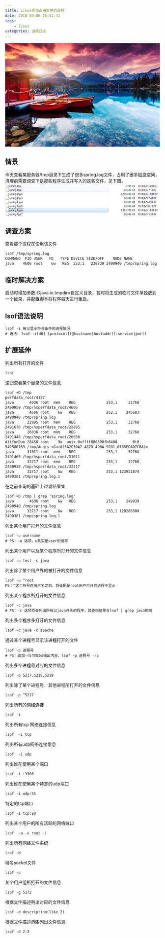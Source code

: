 ```yaml
---
title: Linux查询占用文件的进程
date: 2018-09-06 15:52:41
tags:
    - linux
categories: 运维日志
---
```

![homePage](/upload/homePage/20180906170335.jpg)
<!--more-->
## 情景
今天查看某服务器/tmp目录下生成了很多spring.log文件，占用了很多磁盘空间，清理前需要调查下是那些程序生成并写入的这些文件，见下图。
![Linux查询占用文件的进程_1](/upload/Linux查询占用文件的进程/Linux查询占用文件的进程_1.png)

## 调查方案
查看那个进程在使用该文件
```
lsof /tmp/spring.log
COMMAND  PID USER   FD   TYPE DEVICE SIZE/OFF    NODE NAME
java    4606 root    6w   REG  253,1   238739 2490940 /tmp/spring.log
```

## 临时解决方案
启动时增加参数-Djava.io.tmpdir=自定义目录，暂时将生成的临时文件单独放到一个目录，并配置脚本将程序每天进行重启。

## lsof语法说明
```
lsof -i 用以显示符合条件的进程情况
# 语法: lsof -i[46] [protocol][@hostname|hostaddr][:service|port]
```

## 扩展延伸
列出所有打开的文件
```
lsof
```

递归查看某个目录的文件信息
```
lsof +D /tmp
perfdata_root/4127
java       4606 root  mem    REG              253,1     32768   2490959 /tmp/hsperfdata_root/4606
java       4606 root    6w   REG              253,1    245683   2490940 /tmp/spring.log
java      22895 root  mem    REG              253,1     32768   2491670 /tmp/hsperfdata_root/22895
java      26036 root  mem    REG              253,1     32768   2491448 /tmp/hsperfdata_root/26036
AliYunDun 28456 root    9u  unix 0xffff880390fb6400       0t0 542580169 /tmp/Aegis-<Guid(5A2C30A2-A87D-490A-9281-6765EDAD7CBA)>
java      31611 root  mem    REG              253,1     32768   2491465 /tmp/hsperfdata_root/31611
java      32717 root  mem    REG              253,1     32768   2490938 /tmp/hsperfdata_root/32717
java      32717 root    6w   REG              253,1 123951874   2490381 /tmp/spring.log.1
```

在之前查询的基础上过滤结果集
```
lsof +D /tmp | grep 'spring.log'
java       4606 root    6w   REG              253,1    249939   2490940 /tmp/spring.log
java      32717 root    6w   REG              253,1 129286500   2490381 /tmp/spring.log.1
```

列出某个用户打开的文件信息
```
lsof -u username
# PS：-u 选项，u其实是user的缩写
```

列出某个用户以及某个程序所打开的文件信息
```
lsof -u test -c java
```

列出除了某个用户外的被打开的文件信息
```
lsof -u ^root
PS：^这个符号在用户名之前，将会把是root用户打开的进程不显示
```

列出某个程序所打开的文件信息
```
lsof -c java
# PS：-c 选项将会列出所有以java开头的程序，其查询结果与lsof | grep java相同
```

列出多个程序多打开的文件信息
```
lsof -c java -c apache
```

通过某个进程号显示该进程打开的文件
```
lsof -p 进程号
# PS：追加-r5可每5s输出内容，lsof -p 进程号 -r5 
```

列出多个进程号对应的文件信息
```
lsof -p 5217,5218,5219
```

列出除了某个进程号，其他进程所打开的文件信息
```
lsof -p ^5217
```

列出所有的网络连接
```
lsof -i
```

列出所有tcp 网络连接信息
```
lsof  -i tcp
```

列出所有udp网络连接信息
```
lsof  -i udp
```

列出谁在使用某个端口
```
lsof -i :3306
```

列出谁在使用某个特定的udp端口
```
lsof -i udp:55
```

特定的tcp端口
```
lsof -i tcp:80
```

列出某个用户的所有活跃的网络端口
```
lsof  -a -u root -i
```

列出所有网络文件系统
```
lsof -N
```

域名socket文件
```
lsof -u
```

某个用户组所打开的文件信息
```
lsof -g 5172
```

根据文件描述列出对应的文件信息
```
lsof -d description(like 2)
```

根据文件描述范围列出文件信息
```
lsof -d 2-3
```
